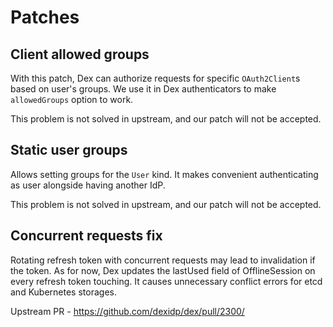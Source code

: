 # Patches

## Client allowed groups

With this patch, Dex can authorize requests for specific `OAuth2Client`s based on user's groups. 
We use it in Dex authenticators to make `allowedGroups` option to work.

This problem is not solved in upstream, and our patch will not be accepted.

## Static user groups

Allows setting groups for the `User` kind. It makes convenient authenticating as user alongside having another IdP.

This problem is not solved in upstream, and our patch will not be accepted.

## Concurrent requests fix

Rotating refresh token with concurrent requests may lead to invalidation if the token.
As for now, Dex updates the lastUsed field of OfflineSession on every refresh token touching. 
It causes unnecessary conflict errors for etcd and Kubernetes storages.

Upstream PR - https://github.com/dexidp/dex/pull/2300/
